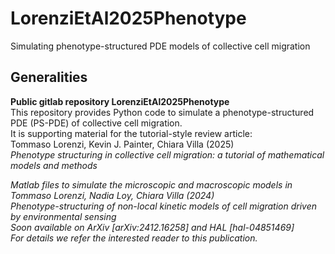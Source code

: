 # LorenziEtAl2025Phenotype
Simulating phenotype-structured PDE models of collective cell migration

## Generalities

**Public gitlab repository LorenziEtAl2025Phenotype** <br />
This repository provides Python code to simulate a phenotype-structured PDE (PS-PDE) of collective cell migration. <br />
It is supporting material for the tutorial-style review article: <br />
Tommaso Lorenzi, Kevin J. Painter, Chiara Villa (2025) <br />
<i>Phenotype structuring in collective cell migration:
a tutorial of mathematical models and methods<i />

Matlab files to simulate the microscopic and macroscopic models in <br />
Tommaso Lorenzi, Nadia Loy, Chiara Villa (2024) <br />
Phenotype-structuring of non-local kinetic models of cell migration driven by environmental sensing <br />
Soon available on ArXiv [arXiv:2412.16258] and HAL [hal-04851469] <br />
For details we refer the interested reader to this publication. 
